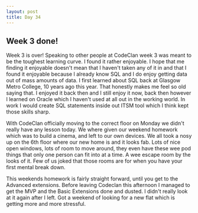 ```yaml
---
layout: post
title: Day 34
---
```



## Week 3 done!

Week 3 is over! Speaking to other people at CodeClan week 3 was meant to be the toughest learning curve. I found it rather enjoyable. I hope that me finding it enjoyable doesn't mean that I haven't taken any of it in and that I found it enjoyable because I already know SQL and I do enjoy getting data out of mass amounts of data. I first learned about SQL back at Glasgow Metro College, 10 years ago this year. That honestly makes me feel so old saying that. I enjoyed it back then and I still enjoy it now, back then however I learned on Oracle which I haven't used at all out in the working world. In work I would create SQL statements inside out ITSM tool which I think kept those skills sharp.

With CodeClan officially moving to the correct floor on Monday we didn't really have any lesson today. We where given our weekend homework which was to build a cinema, and left to our own devices. We all took a nosy up on the 6th floor where our new home is and it looks fab. Lots of nice open windows, lots of room to move around, they even have these wee pod things that only one person can fit into at a time. A wee escape room by the looks of it. Few of us joked that those rooms are for when you have your first mental break down.

This weekends homework is fairly straight forward, until you get to the Advanced extensions. Before leaving Codeclan this afternoon I managed to get the MVP and the Basic Extensions done and dusted. I didn't really look at it again after I left. Got a weekend of looking for a new flat which is getting more and more stressful. 
